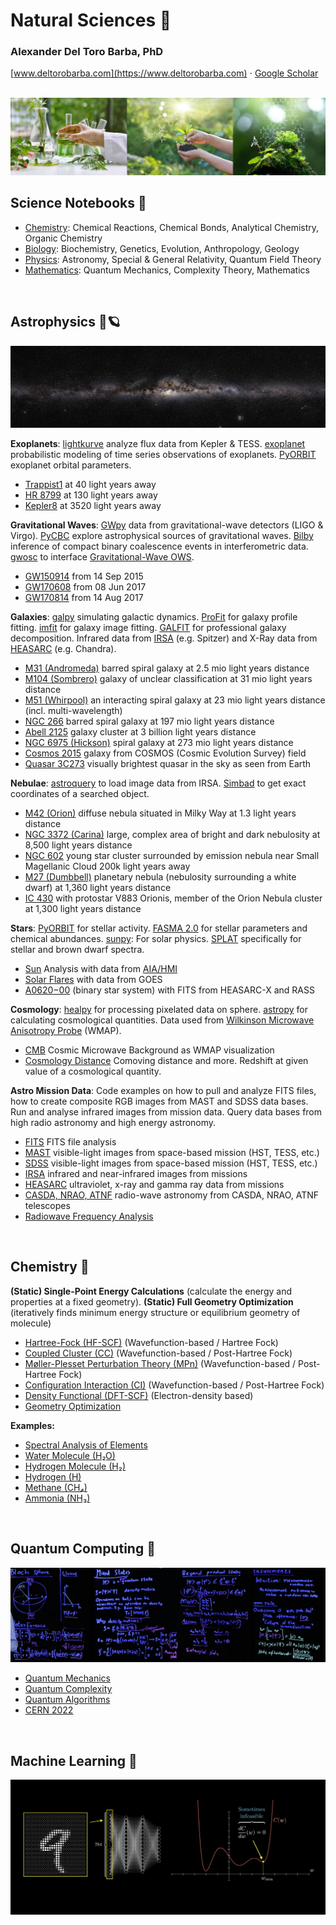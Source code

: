 # Natural Sciences 🌸

### Alexander Del Toro Barba, PhD

[www.deltorobarba.com](https://www.deltorobarba.com) $\cdot$ [Google Scholar](https://scholar.google.com/citations?hl=en&user=fddyK-wAAAAJ)

<br>

<img src="https://raw.githubusercontent.com/deltorobarba/repo/master/sciences_0000.png" alt="sciences">


## Science Notebooks 🍃
* [Chemistry](https://github.com/deltorobarba/sciences/blob/master/chemistry.ipynb): Chemical Reactions, Chemical Bonds, Analytical Chemistry, Organic Chemistry
* [Biology](https://github.com/deltorobarba/sciences/blob/master/biology.ipynb): Biochemistry, Genetics, Evolution, Anthropology, Geology
* [Physics](https://github.com/deltorobarba/sciences/blob/master/physics.ipynb): Astronomy, Special & General Relativity, Quantum Field Theory
* [Mathematics](https://github.com/deltorobarba/sciences/blob/master/maths.ipynb): Quantum Mechanics, Complexity Theory, Mathematics

<br> 

## Astrophysics 🔭🪐

<img src="https://raw.githubusercontent.com/deltorobarba/repo/master/sciences_2000.png" alt="sciences">

**Exoplanets**: [lightkurve](https://github.com/lightkurve/lightkurve) analyze flux data from Kepler & TESS. [exoplanet](https://docs.exoplanet.codes/en/latest/) probabilistic modeling of time series observations of exoplanets. [PyORBIT](https://github.com/LucaMalavolta/PyORBIT) exoplanet orbital parameters.
* [Trappist1](https://github.com/deltorobarba/sciences/blob/main/exoplanet_trappist1.ipynb) at 40 light years away
* [HR 8799](https://github.com/deltorobarba/sciences/blob/main/exoplanet_HR8799.ipynb) at 130 light years away
* [Kepler8](https://github.com/deltorobarba/sciences/blob/main/exoplanet_kepler8.ipynb) at 3520 light years away

**Gravitational Waves**: [GWpy](https://gwpy.github.io/docs/stable/) data from gravitational-wave detectors (LIGO & Virgo). [PyCBC](https://pycbc.org/) explore astrophysical sources of gravitational waves. [Bilby](https://lscsoft.docs.ligo.org/bilby/) inference of compact binary coalescence events in interferometric data. [gwosc](https://gwosc.readthedocs.io/en/stable/) to interface [Gravitational-Wave OWS](https://gwosc.org).
  * [GW150914](https://github.com/deltorobarba/sciences/blob/main/graviationalwave_GW150914.ipynb) from 14 Sep 2015
  * [GW170608](https://github.com/deltorobarba/sciences/blob/main/graviationalwave_GW170608.ipynb) from 08 Jun 2017
  * [GW170814](https://github.com/deltorobarba/sciences/blob/main/graviationalwave_GW170814.ipynb) from 14 Aug 2017

**Galaxies**: [galpy](https://docs.galpy.org/en/v1.10.0/) simulating galactic dynamics. [ProFit](https://pypi.org/project/profit/) for galaxy profile fitting. [imfit](https://pyimfit.readthedocs.io/en/latest/overview.html) for galaxy image fitting. [GALFIT](https://users.obs.carnegiescience.edu/peng/work/galfit/galfit.html) for professional galaxy decomposition. Infrared data from [IRSA](https://irsa.ipac.caltech.edu/frontpage/) (e.g. Spitzer) and X-Ray data from [HEASARC](https://heasarc.gsfc.nasa.gov/docs/heasarc/xrayback.html) (e.g. Chandra).
  * [M31 (Andromeda)](https://github.com/deltorobarba/sciences/blob/main/galaxy_M31.ipynb) barred spiral galaxy at 2.5 mio light years distance
  * [M104 (Sombrero)](https://github.com/deltorobarba/sciences/blob/main/galaxy_M104.ipynb) galaxy of unclear classification at 31 mio light years distance
  * [M51 (Whirpool)](https://github.com/deltorobarba/sciences/blob/main/galaxy_M51.ipynb) an interacting spiral galaxy at 23 mio light years distance (incl. multi-wavelength)
  * [NGC 266](https://github.com/deltorobarba/sciences/blob/main/galaxy_NGC_266.ipynb) barred spiral galaxy at 197 mio light years distance
  * [Abell 2125](https://github.com/deltorobarba/sciences/blob/main/galaxy_Abell_2125.ipynb) galaxy cluster at 3 billion light years distance
  * [NGC 6975 (Hickson)](https://github.com/deltorobarba/sciences/blob/main/galaxy_NGC_6975.ipynb) spiral galaxy at 273 mio light years distance
  * [Cosmos 2015](https://github.com/deltorobarba/sciences/blob/main/galaxy_COSMOS2015_591406.ipynb) galaxy from COSMOS (Cosmic Evolution Survey) field
  * [Quasar 3C273](https://github.com/deltorobarba/sciences/blob/main/quasar_3C273.ipynb) visually brightest quasar in the sky as seen from Earth

**Nebulae**: [astroquery](https://astroquery.readthedocs.io/en/latest/) to load image data from IRSA. [Simbad](https://simbad.cds.unistra.fr/simbad/) to get exact coordinates of a searched object. 
  * [M42 (Orion)](https://github.com/deltorobarba/sciences/blob/main/nebula_M42.ipynb) diffuse nebula situated in Milky Way at 1.3 light years distance
  * [NGC 3372 (Carina)](https://github.com/deltorobarba/sciences/blob/main/nebula_NGC_3372.ipynb) large, complex area of bright and dark nebulosity at 8,500 light years distance
  * [NGC 602](https://github.com/deltorobarba/sciences/blob/main/nebula_NGC_602.ipynb) young star cluster surrounded by emission nebula near Small Magellanic Cloud 200k light years away
  * [M27 (Dumbbell)](https://github.com/deltorobarba/sciences/blob/main/nebula_M27.ipynb)  planetary nebula (nebulosity surrounding a white dwarf) at 1,360 light years distance
  * [IC 430](https://github.com/deltorobarba/sciences/blob/main/nebula_IC_430.ipynb) with protostar V883 Orionis, member of the Orion Nebula cluster at 1,300 light years distance

**Stars**: [PyORBIT](https://github.com/LucaMalavolta/PyORBIT) for stellar activity. [FASMA 2.0](https://github.com/MariaTsantaki/FASMA-synthesis) for stellar parameters and chemical abundances. [sunpy](https://sunpy.org): For solar physics. [SPLAT](https://pypi.org/project/splat/) specifically for stellar and brown dwarf spectra.
  * [Sun](https://github.com/deltorobarba/sciences/blob/main/star_sun.ipynb) Analysis with data from [AIA/HMI](https://sdo.gsfc.nasa.gov/data/aiahmi/)
  * [Solar Flares](https://github.com/deltorobarba/sciences/blob/main/star_solarflare.ipynb) with data from GOES
  * [A0620−00](https://github.com/deltorobarba/sciences/blob/main/star_A0620_00.ipynb) (binary star system) with FITS from HEASARC-X and RASS

**Cosmology**: [healpy](https://healpy.readthedocs.io/en/latest/) for processing pixelated data on sphere. [astropy](https://docs.astropy.org/en/stable/cosmology/index.html) for calculating cosmological quantities. Data used from [Wilkinson Microwave Anisotropy Probe](https://map.gsfc.nasa.gov) (WMAP).
  * [CMB](https://github.com/deltorobarba/sciences/blob/main/cosmology_cmb.ipynb) Cosmic Microwave Background as WMAP visualization
  * [Cosmology Distance](https://github.com/deltorobarba/sciences/blob/main/cosmology_distance.ipynb) Comoving distance and more. Redshift at given value of a cosmological quantity.

**Astro Mission Data**: Code examples on how to pull and analyze FITS files, how to create composite RGB images from MAST and SDSS data bases. Run and analyse infrared images from mission data. Query data bases from high radio astronomy and high energy astronomy.
  * [FITS](https://github.com/deltorobarba/sciences/blob/main/missions_fits.ipynb) FITS file analysis
  * [MAST](https://github.com/deltorobarba/sciences/blob/main/missions_mast.ipynb) visible-light images from space-based mission (HST, TESS, etc.)
  * [SDSS](https://github.com/deltorobarba/sciences/blob/main/missions_sdss.ipynb) visible-light images from space-based mission (HST, TESS, etc.)
  * [IRSA](https://github.com/deltorobarba/sciences/blob/main/missions_irsa.ipynb) infrared and near-infrared images from missions
  * [HEASARC](https://github.com/deltorobarba/sciences/blob/main/missions_heasarc.ipynb) ultraviolet, x-ray and gamma ray data from missions
  * [CASDA, NRAO, ATNF](https://github.com/deltorobarba/sciences/blob/main/missions_radio.ipynb) radio-wave astronomy from CASDA, NRAO, ATNF telescopes
  * [Radiowave Frequency Analysis](https://github.com/deltorobarba/sciences/blob/main/radiowave.ipynb)

<br> 

## Chemistry 🧬

**(Static) Single-Point Energy Calculations** (calculate the energy and properties at a fixed geometry). **(Static) Full Geometry Optimization** (iteratively finds minimum energy structure or equilibrium geometry of molecule)
  * [Hartree-Fock (HF-SCF)](https://github.com/deltorobarba/sciences/blob/main/hartree_fock.ipynb) (Wavefunction-based / Hartree Fock)
  * [Coupled Cluster (CC)](https://github.com/deltorobarba/sciences/blob/main/coupled_cluster.ipynb) (Wavefunction-based / Post-Hartree Fock)
  * [Møller-Plesset Perturbation Theory (MPn)](https://github.com/deltorobarba/sciences/blob/main/moeller_plesset.ipynb)  (Wavefunction-based / Post-Hartree Fock)
  * [Configuration Interaction (CI)](https://github.com/deltorobarba/sciences/blob/main/configuration_interaction.ipynb)  (Wavefunction-based / Post-Hartree Fock)
  * [Density Functional (DFT-SCF)](https://github.com/deltorobarba/sciences/blob/main/dft_scf.ipynb) (Electron-density based)
  * [Geometry Optimization](https://github.com/deltorobarba/sciences/blob/main/geometry_optimization.ipynb)

**Examples:**
  * [Spectral Analysis of Elements](https://github.com/deltorobarba/sciences/blob/main/chemistry_spectral_analysis.ipynb)
  * [Water Molecule (H₂O)](https://github.com/deltorobarba/sciences/blob/main/chemistry_water_H2O.ipynb)
  * [Hydrogen Molecule (H₂)](https://github.com/deltorobarba/sciences/blob/main/chemistry_hydrogen_H2.ipynb)
  * [Hydrogen (H)](https://github.com/deltorobarba/sciences/blob/main/chemistry_hydrogen_H.ipynb)
  * [Methane (CH₄)](https://github.com/deltorobarba/sciences/blob/main/chemistry_methane_CH4.ipynb)
  * [Ammonia (NH₃)](https://github.com/deltorobarba/sciences/blob/main/chemistry_ammonia_NH3.ipynb)

<br> 

## Quantum Computing 💎

<img src="https://raw.githubusercontent.com/deltorobarba/repo/master/quantum_000.jpg" alt="quantum">

* [Quantum Mechanics](https://github.com/deltorobarba/sciences/blob/main/maths.ipynb)
* [Quantum Complexity](https://github.com/deltorobarba/sciences/blob/main/maths.ipynb)
* [Quantum Algorithms](https://github.com/deltorobarba/sciences/blob/main/maths.ipynb)
* [CERN 2022](https://github.com/deltorobarba/quantum/sciences/main/cern.ipynb) 

<br>

## Machine Learning 💎

<img src="https://raw.githubusercontent.com/deltorobarba/repo/master/sciences_3000.png" alt="quantum">
